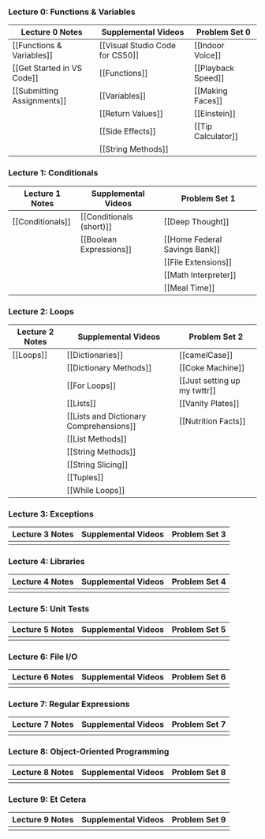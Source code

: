 ### Lecture 0: Functions & Variables

| Lecture 0 Notes            | Supplemental Videos                 | Problem Set 0      |
| -------------------------- | ----------------------------------- | ------------------ |
| [[Functions & Variables]]  | [[Visual Studio Code for CS50]]<br> | [[Indoor Voice]]   |
| [[Get Started in VS Code]] | [[Functions]]                       | [[Playback Speed]] |
| [[Submitting Assignments]] | [[Variables]]                       | [[Making Faces]]   |
|                            | [[Return Values]]                   | [[Einstein]]       |
|                            | [[Side Effects]]                    | [[Tip Calculator]] |
|                            | [[String Methods]]                  |                    |


### Lecture 1: Conditionals

| Lecture 1 Notes  | Supplemental Videos      | Problem Set 1                 |
| ---------------- | ------------------------ | ----------------------------- |
| [[Conditionals]] | [[Conditionals (short)]] | [[Deep Thought]]              |
|                  | [[Boolean Expressions]]  | [[Home Federal Savings Bank]] |
|                  |                          | [[File Extensions]]           |
|                  |                          | [[Math Interpreter]]          |
|                  |                          | [[Meal Time]]                 |

### Lecture 2: Loops

| Lecture 2 Notes | Supplemental Videos                     | Problem Set 2                |
| --------------- | --------------------------------------- | ---------------------------- |
| [[Loops]]       | [[Dictionaries]]                        | [[camelCase]]                |
|                 | [[Dictionary Methods]]                  | [[Coke Machine]]             |
|                 | [[For Loops]]                           | [[Just setting up my twttr]] |
|                 | [[Lists]]                               | [[Vanity Plates]]            |
|                 | [[Lists and Dictionary Comprehensions]] | [[Nutrition Facts]]          |
|                 | [[List Methods]]                        |                              |
|                 | [[String Methods]]                      |                              |
|                 | [[String Slicing]]                      |                              |
|                 | [[Tuples]]                              |                              |
|                 | [[While Loops]]                         |                              |


### Lecture 3: Exceptions

| Lecture 3 Notes | Supplemental Videos | Problem Set 3 |
| --------------- | ------------------- | ------------- |
|                 |                     |               |



### Lecture 4: Libraries

| Lecture 4 Notes | Supplemental Videos | Problem Set 4 |
| --------------- | ------------------- | ------------- |
|                 |                     |               |




### Lecture 5: Unit Tests

| Lecture 5 Notes | Supplemental Videos | Problem Set 5 |
| --------------- | ------------------- | ------------- |
|                 |                     |               |





### Lecture 6: File I/O

| Lecture 6 Notes | Supplemental Videos | Problem Set 6 |
| --------------- | ------------------- | ------------- |
|                 |                     |               |





### Lecture 7: Regular Expressions

| Lecture 7 Notes | Supplemental Videos | Problem Set 7 |
| --------------- | ------------------- | ------------- |
|                 |                     |               |




### Lecture 8: Object-Oriented Programming

| Lecture 8 Notes | Supplemental Videos | Problem Set 8 |
| --------------- | ------------------- | ------------- |
|                 |                     |               |





### Lecture 9: Et Cetera

| Lecture 9 Notes | Supplemental Videos | Problem Set 9 |
| --------------- | ------------------- | ------------- |
|                 |                     |               |




